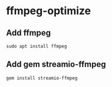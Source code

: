 # ffmpeg-optimize

## Add ffmpeg

`sudo apt install ffmpeg`

## Add gem streamio-ffmpeg

`gem install streamio-ffmpeg`
